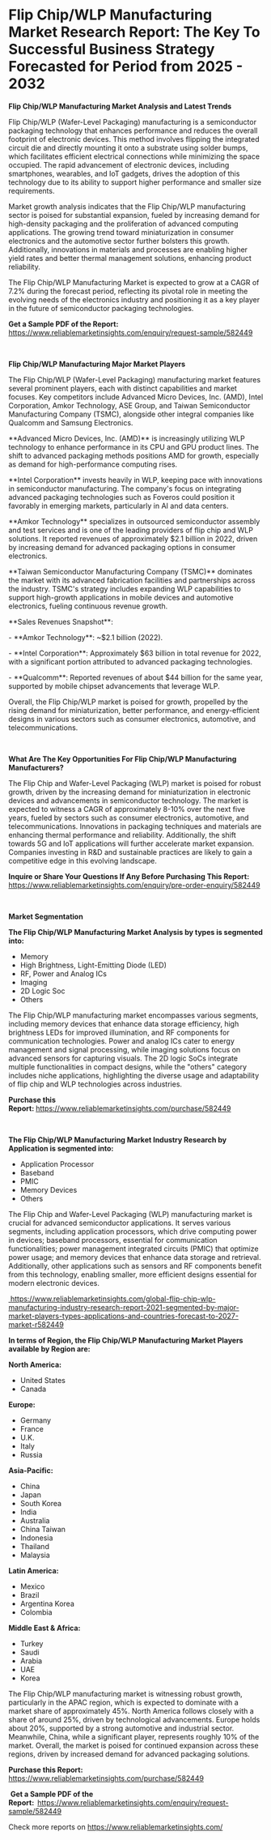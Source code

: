 <p><h1>Flip Chip/WLP Manufacturing Market Research Report: The Key To Successful Business Strategy Forecasted for Period from 2025 - 2032</h1></p><p><strong>Flip Chip/WLP Manufacturing Market Analysis and Latest Trends</strong></p>
<p><p>Flip Chip/WLP (Wafer-Level Packaging) manufacturing is a semiconductor packaging technology that enhances performance and reduces the overall footprint of electronic devices. This method involves flipping the integrated circuit die and directly mounting it onto a substrate using solder bumps, which facilitates efficient electrical connections while minimizing the space occupied. The rapid advancement of electronic devices, including smartphones, wearables, and IoT gadgets, drives the adoption of this technology due to its ability to support higher performance and smaller size requirements.</p><p>Market growth analysis indicates that the Flip Chip/WLP manufacturing sector is poised for substantial expansion, fueled by increasing demand for high-density packaging and the proliferation of advanced computing applications. The growing trend toward miniaturization in consumer electronics and the automotive sector further bolsters this growth. Additionally, innovations in materials and processes are enabling higher yield rates and better thermal management solutions, enhancing product reliability. </p><p>The Flip Chip/WLP Manufacturing Market is expected to grow at a CAGR of 7.2% during the forecast period, reflecting its pivotal role in meeting the evolving needs of the electronics industry and positioning it as a key player in the future of semiconductor packaging technologies.</p></p>
<p><strong>Get a Sample PDF of the Report:&nbsp;</strong> <a href="https://www.reliablemarketinsights.com/enquiry/request-sample/582449?utm_campaign=2982&utm_medium=2&utm_source=Github&utm_content=ia&utm_term=23032025&utm_id=flip-chipwlp-manufacturing">https://www.reliablemarketinsights.com/enquiry/request-sample/582449</a></p>
<p>&nbsp;</p>
<p><strong>Flip Chip/WLP Manufacturing Major Market Players</strong></p>
<p><p>The Flip Chip/WLP (Wafer-Level Packaging) manufacturing market features several prominent players, each with distinct capabilities and market focuses. Key competitors include Advanced Micro Devices, Inc. (AMD), Intel Corporation, Amkor Technology, ASE Group, and Taiwan Semiconductor Manufacturing Company (TSMC), alongside other integral companies like Qualcomm and Samsung Electronics.</p><p>**Advanced Micro Devices, Inc. (AMD)** is increasingly utilizing WLP technology to enhance performance in its CPU and GPU product lines. The shift to advanced packaging methods positions AMD for growth, especially as demand for high-performance computing rises.</p><p>**Intel Corporation** invests heavily in WLP, keeping pace with innovations in semiconductor manufacturing. The company's focus on integrating advanced packaging technologies such as Foveros could position it favorably in emerging markets, particularly in AI and data centers.</p><p>**Amkor Technology** specializes in outsourced semiconductor assembly and test services and is one of the leading providers of flip chip and WLP solutions. It reported revenues of approximately $2.1 billion in 2022, driven by increasing demand for advanced packaging options in consumer electronics.</p><p>**Taiwan Semiconductor Manufacturing Company (TSMC)** dominates the market with its advanced fabrication facilities and partnerships across the industry. TSMC's strategy includes expanding WLP capabilities to support high-growth applications in mobile devices and automotive electronics, fueling continuous revenue growth.</p><p>**Sales Revenues Snapshot**: </p><p>- **Amkor Technology**: ~$2.1 billion (2022).</p><p>- **Intel Corporation**: Approximately $63 billion in total revenue for 2022, with a significant portion attributed to advanced packaging technologies.</p><p>- **Qualcomm**: Reported revenues of about $44 billion for the same year, supported by mobile chipset advancements that leverage WLP.</p><p>Overall, the Flip Chip/WLP market is poised for growth, propelled by the rising demand for miniaturization, better performance, and energy-efficient designs in various sectors such as consumer electronics, automotive, and telecommunications.</p></p>
<p>&nbsp;</p>
<p><strong>What Are The Key Opportunities For Flip Chip/WLP Manufacturing Manufacturers?</strong></p>
<p><p>The Flip Chip and Wafer-Level Packaging (WLP) market is poised for robust growth, driven by the increasing demand for miniaturization in electronic devices and advancements in semiconductor technology. The market is expected to witness a CAGR of approximately 8-10% over the next five years, fueled by sectors such as consumer electronics, automotive, and telecommunications. Innovations in packaging techniques and materials are enhancing thermal performance and reliability. Additionally, the shift towards 5G and IoT applications will further accelerate market expansion. Companies investing in R&D and sustainable practices are likely to gain a competitive edge in this evolving landscape.</p></p>
<p><strong>Inquire or Share Your Questions If Any Before Purchasing This Report:</strong> <a href="https://www.reliablemarketinsights.com/enquiry/pre-order-enquiry/582449?utm_campaign=2982&utm_medium=2&utm_source=Github&utm_content=ia&utm_term=23032025&utm_id=flip-chipwlp-manufacturing">https://www.reliablemarketinsights.com/enquiry/pre-order-enquiry/582449</a></p>
<p>&nbsp;</p>
<p><strong>Market Segmentation</strong></p>
<p><strong>The Flip Chip/WLP Manufacturing Market Analysis by types is segmented into:</strong></p>
<p><ul><li>Memory</li><li>High Brightness, Light-Emitting Diode (LED)</li><li>RF, Power and Analog ICs</li><li>Imaging</li><li>2D Logic Soc</li><li>Others</li></ul></p>
<p><p>The Flip Chip/WLP manufacturing market encompasses various segments, including memory devices that enhance data storage efficiency, high brightness LEDs for improved illumination, and RF components for communication technologies. Power and analog ICs cater to energy management and signal processing, while imaging solutions focus on advanced sensors for capturing visuals. The 2D logic SoCs integrate multiple functionalities in compact designs, while the "others" category includes niche applications, highlighting the diverse usage and adaptability of flip chip and WLP technologies across industries.</p></p>
<p><strong>Purchase this Report:&nbsp;</strong><a href="https://www.reliablemarketinsights.com/purchase/582449?utm_campaign=2982&utm_medium=2&utm_source=Github&utm_content=ia&utm_term=23032025&utm_id=flip-chipwlp-manufacturing">https://www.reliablemarketinsights.com/purchase/582449</a></p>
<p>&nbsp;</p>
<p><strong>The Flip Chip/WLP Manufacturing Market Industry Research by Application is segmented into:</strong></p>
<p><ul><li>Application Processor</li><li>Baseband</li><li>PMIC</li><li>Memory Devices</li><li>Others</li></ul></p>
<p><p>The Flip Chip and Wafer-Level Packaging (WLP) manufacturing market is crucial for advanced semiconductor applications. It serves various segments, including application processors, which drive computing power in devices; baseband processors, essential for communication functionalities; power management integrated circuits (PMIC) that optimize power usage; and memory devices that enhance data storage and retrieval. Additionally, other applications such as sensors and RF components benefit from this technology, enabling smaller, more efficient designs essential for modern electronic devices.</p></p>
<p><a href="https://www.reliablemarketinsights.com/global-flip-chip-wlp-manufacturing-industry-research-report-2021-segmented-by-major-market-players-types-applications-and-countries-forecast-to-2027-market-r582449?utm_campaign=2982&utm_medium=2&utm_source=Github&utm_content=ia&utm_term=23032025&utm_id=flip-chipwlp-manufacturing">&nbsp;https://www.reliablemarketinsights.com/global-flip-chip-wlp-manufacturing-industry-research-report-2021-segmented-by-major-market-players-types-applications-and-countries-forecast-to-2027-market-r582449</a></p>
<p><strong>In terms of Region, the Flip Chip/WLP Manufacturing Market Players available by Region are:</strong></p>
<p>
    <p> <strong> North America: </strong>
        <ul>
            <li>United States</li>
            <li>Canada</li>
        </ul>
        </p> 
    <p> <strong> Europe: </strong>
        <ul>
            <li>Germany</li>
            <li>France</li>
            <li>U.K.</li>
            <li>Italy</li>
            <li>Russia</li>
        </ul>
        </p> 
    <p> <strong> Asia-Pacific: </strong>
        <ul>
            <li>China</li>
            <li>Japan</li>
            <li>South Korea</li>
            <li>India</li>
            <li>Australia</li>
            <li>China Taiwan</li>
            <li>Indonesia</li>
            <li>Thailand</li>
            <li>Malaysia</li>
        </ul>
        </p> 
    <p> <strong> Latin America: </strong>
        <ul>
            <li>Mexico</li>
            <li>Brazil</li>
            <li>Argentina Korea</li>
            <li>Colombia</li>
        </ul>
        </p> 
    <p> <strong> Middle East & Africa: </strong>
        <ul>
            <li>Turkey</li>
            <li>Saudi</li>
            <li>Arabia</li>
            <li>UAE</li>
            <li>Korea</li>
        </ul>
    </p>
    </p>
<p><p>The Flip Chip/WLP manufacturing market is witnessing robust growth, particularly in the APAC region, which is expected to dominate with a market share of approximately 45%. North America follows closely with a share of around 25%, driven by technological advancements. Europe holds about 20%, supported by a strong automotive and industrial sector. Meanwhile, China, while a significant player, represents roughly 10% of the market. Overall, the market is poised for continued expansion across these regions, driven by increased demand for advanced packaging solutions.</p></p>
<p><strong>Purchase this Report: </strong><a href="https://www.reliablemarketinsights.com/purchase/582449?utm_campaign=2982&utm_medium=2&utm_source=Github&utm_content=ia&utm_term=23032025&utm_id=flip-chipwlp-manufacturing">https://www.reliablemarketinsights.com/purchase/582449</a></p>
<p>&nbsp;<strong>Get a Sample PDF of the Report:&nbsp;&nbsp;</strong><a href="https://www.reliablemarketinsights.com/enquiry/request-sample/582449?utm_campaign=2982&utm_medium=2&utm_source=Github&utm_content=ia&utm_term=23032025&utm_id=flip-chipwlp-manufacturing">https://www.reliablemarketinsights.com/enquiry/request-sample/582449</a></p>
<p><strong></strong></p>
<p>Check more reports on <a href="https://www.reliablemarketinsights.com/?utm_campaign=2982&utm_medium=2&utm_source=Github&utm_content=ia&utm_term=23032025&utm_id=flip-chipwlp-manufacturing">https://www.reliablemarketinsights.com/</a></p>